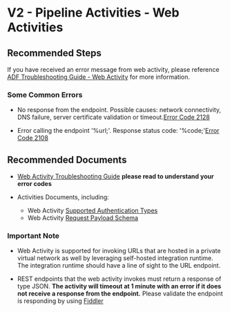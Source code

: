 <properties
    pageTitle="V2 - Pipeline Activities - Web Activity Common Solutions"
    description="V2 - Pipeline Activities - Web Activity Common Solutions"
    service=""
    resource=""
    authors="Vimal Sharma"
    ms.author="vimals"
    displayOrder=""
    selfHelpType="generic"
    supportTopicIds="32740731"
    resourceTags=""
    productPesIds="15613"
    cloudEnvironments="public, Fairfax, usnat, ussec"
    articleId="c2b6d7cf-eae2-4c9e-9bde-f9021ba698fe"
	ownershipId="AzureData_DataFactory"
/>

# V2 - Pipeline Activities - Web Activities

## **Recommended Steps**

If you have received an error message from web activity, please reference [ADF Troubleshooting Guide - Web Activity](https://docs.microsoft.com/azure/data-factory/data-factory-troubleshoot-guide#web-activity) for more information.

### Some Common Errors

* No response from the endpoint. Possible causes: network connectivity, DNS failure, server certificate validation or timeout.[Error Code 2128](https://docs.microsoft.com/azure/data-factory/data-factory-troubleshoot-guide#error-code-2128-1)

* Error calling the endpoint '%url;'. Response status code: '%code;'[Error Code 2108](https://docs.microsoft.com/azure/data-factory/data-factory-troubleshoot-guide#error-code-2108-1)

## **Recommended Documents**

* [Web Activity Troubleshooting Guide](https://docs.microsoft.com/azure/data-factory/data-factory-troubleshoot-guide#web-activity) __please read to understand your error codes__ <br>

* Activities Documents, including: <br>
  * Web Activity [Supported Authentication Types](https://docs.microsoft.com/azure/data-factory/control-flow-web-activity#authentication) <br>
  * Web Activity [Request Payload Schema](https://docs.microsoft.com/azure/data-factory/control-flow-web-activity#request-payload-schema) <br>
  
### Important Note

* Web Activity is supported for invoking URLs that are hosted in a private virtual network as well by leveraging self-hosted integration runtime. The integration runtime should have a line of sight to the URL endpoint.

* REST endpoints that the web activity invokes must return a response of type JSON. **The activity will timeout at 1 minute with an error if it does not receive a response from the endpoint.** Please validate the endpoint is responding by using [Fiddler](https://docs.microsoft.com/azure/data-factory/data-factory-troubleshoot-guide#more-details)